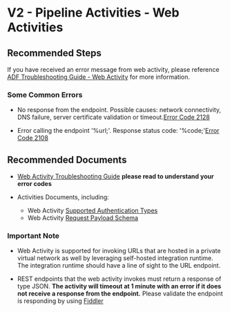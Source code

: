 <properties
    pageTitle="V2 - Pipeline Activities - Web Activity Common Solutions"
    description="V2 - Pipeline Activities - Web Activity Common Solutions"
    service=""
    resource=""
    authors="Vimal Sharma"
    ms.author="vimals"
    displayOrder=""
    selfHelpType="generic"
    supportTopicIds="32740731"
    resourceTags=""
    productPesIds="15613"
    cloudEnvironments="public, Fairfax, usnat, ussec"
    articleId="c2b6d7cf-eae2-4c9e-9bde-f9021ba698fe"
	ownershipId="AzureData_DataFactory"
/>

# V2 - Pipeline Activities - Web Activities

## **Recommended Steps**

If you have received an error message from web activity, please reference [ADF Troubleshooting Guide - Web Activity](https://docs.microsoft.com/azure/data-factory/data-factory-troubleshoot-guide#web-activity) for more information.

### Some Common Errors

* No response from the endpoint. Possible causes: network connectivity, DNS failure, server certificate validation or timeout.[Error Code 2128](https://docs.microsoft.com/azure/data-factory/data-factory-troubleshoot-guide#error-code-2128-1)

* Error calling the endpoint '%url;'. Response status code: '%code;'[Error Code 2108](https://docs.microsoft.com/azure/data-factory/data-factory-troubleshoot-guide#error-code-2108-1)

## **Recommended Documents**

* [Web Activity Troubleshooting Guide](https://docs.microsoft.com/azure/data-factory/data-factory-troubleshoot-guide#web-activity) __please read to understand your error codes__ <br>

* Activities Documents, including: <br>
  * Web Activity [Supported Authentication Types](https://docs.microsoft.com/azure/data-factory/control-flow-web-activity#authentication) <br>
  * Web Activity [Request Payload Schema](https://docs.microsoft.com/azure/data-factory/control-flow-web-activity#request-payload-schema) <br>
  
### Important Note

* Web Activity is supported for invoking URLs that are hosted in a private virtual network as well by leveraging self-hosted integration runtime. The integration runtime should have a line of sight to the URL endpoint.

* REST endpoints that the web activity invokes must return a response of type JSON. **The activity will timeout at 1 minute with an error if it does not receive a response from the endpoint.** Please validate the endpoint is responding by using [Fiddler](https://docs.microsoft.com/azure/data-factory/data-factory-troubleshoot-guide#more-details)